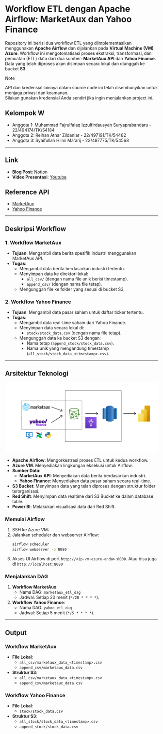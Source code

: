 # Workflow ETL dengan Apache Airflow: MarketAux dan Yahoo Finance

Repository ini berisi dua workflow ETL yang diimplementasikan menggunakan **Apache Airflow** dan dijalankan pada **Virtual Machine (VM) Azure**. Workflow ini mengotomatisasi proses ekstraksi, transformasi, dan pemuatan (ETL) data dari dua sumber: **MarketAux API** dan **Yahoo Finance**. Data yang telah diproses akan disimpan secara lokal dan diunggah ke bucket **S3**.

> [!NOTE]
> API dan kredensial lainnya dalam source code ini telah disembunyikan untuk menjaga privasi dan keamanan.  
> Silakan gunakan kredensial Anda sendiri jika ingin menjalankan project ini.

## Kelompok W
- Anggota 1: Muhammad Fajrulfalaq Izzulfirdausyah Suryaprabandaru - 22/494174/TK/54184
- Anggota 2: Reihan Athar Zildaniar - 22/497191/TK/54482
- Anggota 3: Syaifullah Hilmi Ma'arij - 22/497775/TK/54568

---

## **Link**
- **Blog Post**: [Notion](https://puffy-midnight-8bd.notion.site/Membangun-Dashboard-Berita-dan-Nilai-Stock-Market-dengan-ETL-Workflow-1441e9bd665a80bbb346e0fe1fc1bbb7?pvs=4)
- **Video Presentasi**: [Youtube](https://www.youtube.com/watch?v=gZHMdOYrx_o)

## **Reference API**
- [MarketAux](https://www.marketaux.com/)
- [Yahoo Finance](https://pypi.org/project/yfinance/)

---

## **Deskripsi Workflow**

### 1. **Workflow MarketAux**
- **Tujuan**: Mengambil data berita spesifik industri menggunakan MarketAux API.
- **Tugas**:
  - Mengambil data berita berdasarkan industri tertentu.
  - Menyimpan data ke direktori lokal:
    - `all_csv/` (dengan nama file unik berisi timestamp).
    - `append_csv/` (dengan nama file tetap).
  - Mengunggah file ke folder yang sesuai di bucket S3.

### 2. **Workflow Yahoo Finance**
- **Tujuan**: Mengambil data pasar saham untuk daftar ticker tertentu.
- **Tugas**:
  - Mengambil data real-time saham dari Yahoo Finance.
  - Menyimpan data secara lokal di:
    - `stock/stock_data.csv` (dengan nama file tetap).
  - Mengunggah data ke bucket S3 dengan:
    - Nama tetap (`append_stock/stock_data.csv`).
    - Nama unik yang mengandung timestamp (`all_stock/stock_data_<timestamp>.csv`).

---

## **Arsitektur Teknologi**
![Arsitektur Workflow ETL](https://github.com/saaip7/marketaux_yfinance_etl_airflow/blob/main/architecnew.jpeg)

- **Apache Airflow**: Mengorkestrasi proses ETL untuk kedua workflow.
- **Azure VM**: Menyediakan lingkungan eksekusi untuk Airflow.
- **Sumber Data**:
  - **MarketAux API**: Menyediakan data berita berdasarkan industri.
  - **Yahoo Finance**: Menyediakan data pasar saham secara real-time.
- **S3 Bucket**: Menyimpan data yang telah diproses dengan struktur folder terorganisasi.
- **Red Shift**: Menyimpan data realtime dari S3 Bucket ke dalam database table.
- **Power BI**: Melakukan visualisasi data dari Red Shift.


### **Memulai Airflow**
1. SSH ke Azure VM:
2. Jalankan scheduler dan webserver Airflow:
   ```bash
   airflow scheduler
   airflow webserver -p 8080
   ```
3. Akses UI Airflow di port `http://<ip-vm-azure-anda>:8080`. Atau bisa juga di `http://localhost:8080`

### **Menjalankan DAG**
1. **Workflow MarketAux**:
   - Nama DAG: `marketaux_etl_dag`
   - Jadwal: Setiap 20 menit (`*/20 * * * *`).
2. **Workflow Yahoo Finance**:
   - Nama DAG: `yahoo_etl_dag`
   - Jadwal: Setiap 5 menit (`*/5 * * * *`).

---

## **Output**

### **Workflow MarketAux**
- **File Lokal**:
  - `all_csv/marketaux_data_<timestamp>.csv`
  - `append_csv/marketaux_data.csv`
- **Struktur S3**:
  - `all_csv/marketaux_data_<timestamp>.csv`
  - `append_csv/marketaux_data.csv`

### **Workflow Yahoo Finance**
- **File Lokal**:
  - `stock/stock_data.csv`
- **Struktur S3**:
  - `all_stock/stock_data_<timestamp>.csv`
  - `append_stock/stock_data.csv`
